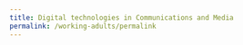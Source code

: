 ```yaml
---
title: Digital technologies in Communications and Media
permalink: /working-adults/permalink
---
```

